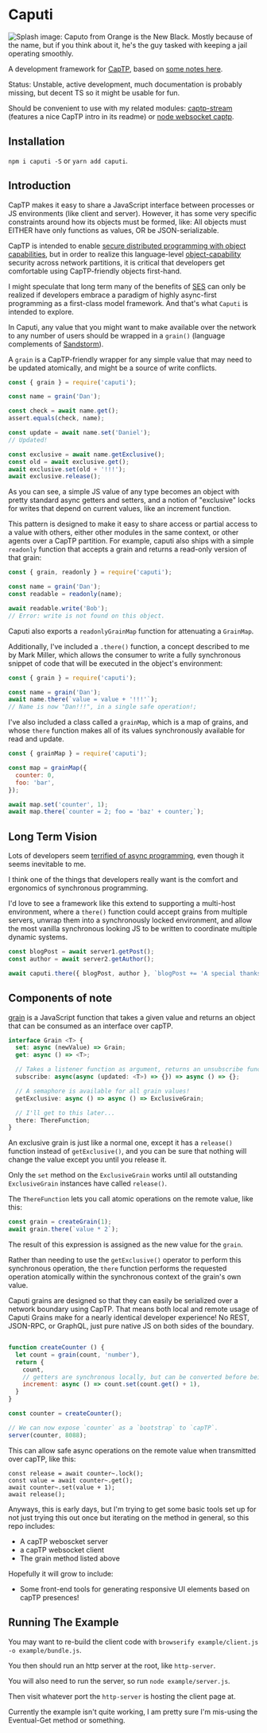 # Caputi

![Splash image: Caputo from Orange is the New Black. Mostly because of the name, but if you think about it, he's the guy tasked with keeping a jail operating smoothly.](./caputo.jpg)

A development framework for [CapTP](https://github.com/Agoric/agoric-sdk/tree/master/packages/captp), based on [some notes here](https://roamresearch.com/#/app/danfinlay/page/1xxtcDrhI).

Status: Unstable, active development, much documentation is probably missing, but decent TS so it might be usable for fun.

Should be convenient to use with my related modules: [captp-stream](https://github.com/danfinlay/captp-stream) (features a nice CapTP intro in its readme) or [node websocket captp](https://github.com/danfinlay/node-ws-captp).

## Installation

`npm i caputi -S` or `yarn add caputi`.

## Introduction

CapTP makes it easy to share a JavaScript interface between processes or JS environments (like client and server). However, it has some very specific constraints around how its objects must be formed, like: All objects must EITHER have only functions as values, OR be JSON-serializable.

CapTP is intended to enable [secure distributed programming with object capabilities](https://www.youtube.com/watch?v=w9hHHvhZ_HY&t=2s), but in order to realize this language-level [object-capability](https://en.wikipedia.org/wiki/Object-capability_model) security across network partitions, it is critical that developers get comfortable using CapTP-friendly objects first-hand.

I might speculate that long term many of the benefits of [SES](https://github.com/Agoric/ses-shim) can only be realized if developers embrace a paradigm of highly async-first programming as a first-class model framework. And that's what `Caputi` is intended to explore.

In Caputi, any value that you might want to make available over the network to any number of users should be wrapped in a `grain()` (language complements of [Sandstorm](https://docs.sandstorm.io/en/latest/developing/powerbox/)).

A `grain` is a CapTP-friendly wrapper for any simple value that may need to be updated atomically, and might be a source of write conflicts.

```javascript
const { grain } = require('caputi');

const name = grain('Dan');

const check = await name.get();
assert.equals(check, name);

const update = await name.set('Daniel');
// Updated!

const exclusive = await name.getExclusive();
const old = await exclusive.get();
await exclusive.set(old + '!!!');
await exclusive.release();
```

As you can see, a simple JS value of any type becomes an object with pretty standard async getters and setters, and a notion of "exclusive" locks for writes that depend on current values, like an increment function.

This pattern is designed to make it easy to share access or partial access to a value with others, either other modules in the same context, or other agents over a CapTP partition. For example, caputi also ships with a simple `readonly` function that accepts a grain and returns a read-only version of that grain:

```javascript
const { grain, readonly } = require('caputi');

const name = grain('Dan');
const readable = readonly(name);

await readable.write('Bob');
// Error: write is not found on this object.
```
Caputi also exports a `readonlyGrainMap` function for attenuating a `GrainMap`.

Additionally, I've included a `.there()` function, a concept described to me by Mark Miller, which allows the consumer to write a fully synchronous snippet of code that will be executed in the object's environment:

```javascript
const { grain } = require('caputi');

const name = grain('Dan');
await name.there(`value = value + '!!!'`);
// Name is now "Dan!!!", in a single safe operation!;
```
I've also included a class called a `grainMap`, which is a map of grains, and whose `there` function makes all of its values synchronously available for read and update.

```javascript
const { grainMap } = require('caputi');

const map = grainMap({
  counter: 0,
  foo: 'bar',
});

await map.set('counter', 1);
await map.there(`counter = 2; foo = 'baz' + counter;`);
```

## Long Term Vision

Lots of developers seem [terrified of async programming](https://www.kialo.com/the-best-blockchains-of-the-future-will-embrace-asynchronous-inter-contract-communication-32530), even though it seems inevitable to me.

I think one of the things that developers really want is the comfort and ergonomics of synchronous programming.

I'd love to see a framework like this extend to supporting a multi-host environment, where a `there()` function could accept grains from multiple servers, unwrap them into a synchronously locked environment, and allow the most vanilla synchronous looking JS to be written to coordinate multiple dynamic systems.

```javascript
const blogPost = await server1.getPost();
const author = await server2.getAuthor();

await caputi.there({ blogPost, author }, `blogPost += 'A special thanks to ' + author.name + 'for their contributions!'`);
```

## Components of note

[grain](./src/grain.js) is a JavaScript function that takes a given value and returns an object that can be consumed as an interface over capTP.

```typescript
interface Grain <T> {
  set: async (newValue) => Grain;
  get: async () => <T>;

  // Takes a listener function as argument, returns an unsubscribe function.
  subscribe: async(async (updated: <T>) => {}) => async () => {};

  // A semaphore is available for all grain values!
  getExclusive: async () => async () => ExclusiveGrain;

  // I'll get to this later...
  there: ThereFunction;
}
```
An exclusive grain is just like a normal one, except it has a `release()` function instead of `getExclusive()`, and you can be sure that nothing will change the value except you until you release it.

Only the `set` method on the `ExclusiveGrain` works until all outstanding `ExclusiveGrain` instances have called `release()`.

The `ThereFunction` lets you call atomic operations on the remote value, like this:

```javascript
const grain = createGrain(1);
await grain.there(`value * 2`);
```
The result of this expression is assigned as the new value for the `grain`.

Rather than needing to use the `getExclusive()` operator to perform this synchronous operation, the `there` function performs the requested operation atomically within the synchronous context of the grain's own value.

Caputi grains are designed so that they can easily be serialized over a network boundary using CapTP. That means both local and remote usage of Caputi Grains make for a nearly identical developer experience! No REST, JSON-RPC, or GraphQL, just pure native JS on both sides of the boundary.

```javascript

function createCounter () {
  let count = grain(count, 'number'),
  return {
    count,
    // getters are synchronous locally, but can be converted before being passed to capTP:
    increment: async () => count.set(count.get() + 1),
  }
}

const counter = createCounter();

// We can now expose `counter` as a `bootstrap` to `capTP`.
server(counter, 8088);
```

This can allow safe async operations on the remote value when transmitted over capTP, like this:
```
const release = await counter~.lock();
const value = await counter~.get();
await counter~.set(value + 1);
await release();
```

Anyways, this is early days, but I'm trying to get some basic tools set up for not just trying this out once but iterating on the method in general, so this repo includes:

- A capTP weboscket server
- a capTP websocket client
- The grain method listed above

Hopefully it will grow to include:

- Some front-end tools for generating responsive UI elements based on capTP presences!

## Running The Example

You may want to re-build the client code with `browserify example/client.js -o example/bundle.js`.

You then should run an http server at the root, like `http-server`.

You will also need to run the server, so run `node example/server.js`.

Then visit whatever port the `http-server` is hosting the client page at.

Currently the example isn't quite working, I am pretty sure I'm mis-using the Eventual-Get method or something.
